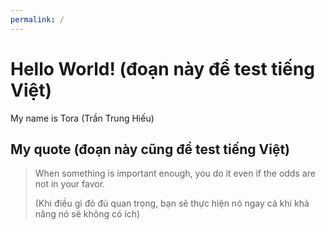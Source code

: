 ```yaml
---
permalink: /
---
```


# Hello World! (đoạn này để test tiếng Việt)

My name is Tora (Trần Trung Hiếu)

## My quote (đoạn này cũng để test tiếng Việt)

> When something is important enough, you do it even if the odds are not in your favor.
>
> (Khi điều gì đỏ đủ quan trọng, bạn sẽ thực hiện nó ngay cả khi khả năng nó sẽ không có ích)